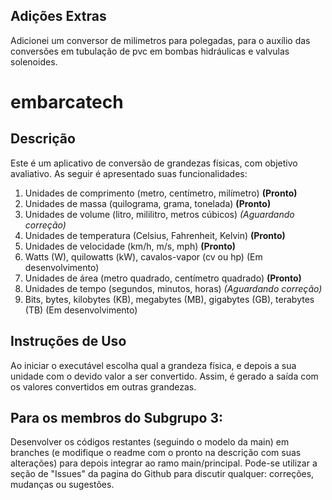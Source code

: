 ﻿## Adições Extras

Adicionei um conversor de milimetros para polegadas, para o auxílio das conversões em tubulação de pvc em bombas hidráulicas e valvulas solenoides.

# embarcatech

## Descrição

Este é um aplicativo de conversão de grandezas físicas, com objetivo avaliativo. As seguir é apresentado suas funcionalidades:

1. Unidades de comprimento (metro, centímetro, milímetro)                            **(Pronto)**
2. Unidades de massa (quilograma, grama, tonelada)                                   **(Pronto)**
3. Unidades de volume (litro, mililitro, metros cúbicos)                        *(Aguardando correção)*
4. Unidades de temperatura (Celsius, Fahrenheit, Kelvin)                             **(Pronto)**
5. Unidades de velocidade (km/h, m/s, mph)                                           **(Pronto)**
6. Watts (W), quilowatts (kW), cavalos-vapor (cv ou hp)                         (Em desenvolvimento)
7. Unidades de área (metro quadrado, centímetro quadrado)                            **(Pronto)**
8. Unidades de tempo (segundos, minutos, horas)                                 *(Aguardando correção)*
9. Bits, bytes, kilobytes (KB), megabytes (MB), gigabytes (GB), terabytes (TB)  (Em desenvolvimento)

## Instruções de Uso

Ao iniciar o executável escolha qual a grandeza física, e depois a sua unidade com o devido valor a ser convertido. Assim, é gerado a saída com os valores convertidos em outras grandezas.

## Para os membros do Subgrupo 3:

Desenvolver os códigos restantes (seguindo o modelo da main) em branches (e modifique o readme com o pronto na descrição com suas alterações) para depois integrar ao ramo main/principal. Pode-se utilizar a seção de "Issues" da pagina do Github para discutir qualquer: correções, mudanças ou sugestões.


